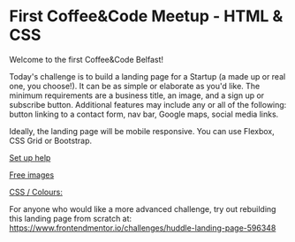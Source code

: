 # First Coffee&amp;Code Meetup - HTML &amp; CSS

Welcome to the first Coffee&Code Belfast!

Today's challenge is to build a landing page for a Startup (a made up or real one, you choose!). It can be as simple or elaborate as you'd like. The minimum requirements are a business title, an image, and a sign up or subscribe button.
Additional features may include any or all of the following: button linking to a contact form, nav bar, Google maps, social media links.

Ideally, the landing page will be mobile responsive. You can use Flexbox, CSS Grid or Bootstrap.

[Set up help](https://www.codecademy.com/articles/f1-u2-create-first-prj)

[Free images](https://unsplash.com)

[CSS / Colours:](https://picular.co/)

For anyone who would like a more advanced challenge, try out rebuilding this landing page from scratch at: https://www.frontendmentor.io/challenges/huddle-landing-page-596348 

